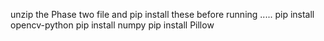 unzip the Phase two file and pip install these before running .....
pip install opencv-python
pip install numpy
pip install Pillow 
